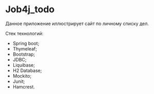 # Job4j_todo

Данное приложение иллюстрирует сайт по личному списку дел.

Стек технологий:
* Spring boot;
* Thymeleaf;
* Bootstrap;
* JDBC;
* Liquibase;
* H2 Database;
* Mockito;
* Junit;
* Hamcrest.